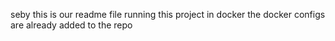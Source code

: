 seby this is our readme file 
running this project in docker the docker configs are already added to the repo 